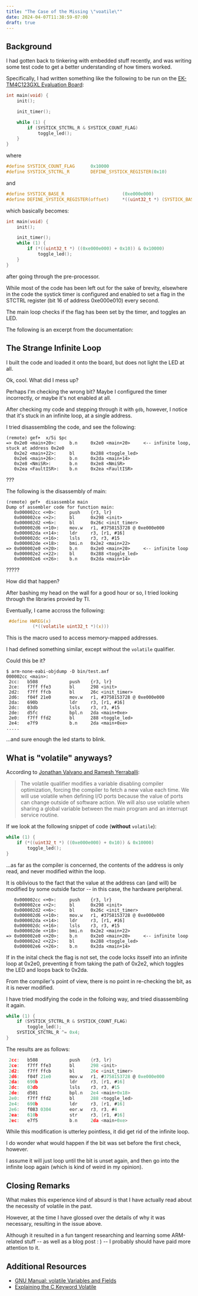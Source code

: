 ```yaml
---
title: "The Case of the Missing \"voatile\""
date: 2024-04-07T11:38:59-07:00
draft: true
---
```

## Background
I had gotten back to tinkering with embedded stuff recently, and was writing some test code to get a better understanding of how timers worked.

Specifically, I had written something like the following to be run on the [EK-TM4C123GXL Evaluation Board](https://www.ti.com/tool/EK-TM4C123GXL):

```c
int main(void) {
    init();

    init_timer();

    while (1) {
        if (SYSTICK_STCTRL_R & SYSTICK_COUNT_FLAG) 
            toggle_led();
    }
}
```
where
```c
#define SYSTICK_COUNT_FLAG      0x10000
#define SYSTICK_STCTRL_R        DEFINE_SYSTICK_REGISTER(0x10)

```
and
```c
#define SYSTICK_BASE_R                      (0xe000e000)
#define DEFINE_SYSTICK_REGISTER(offset)     *((uint32_t *) (SYSTICK_BASE_R + offset))
```

which basically becomes:
```c
int main(void) {
    init();

    init_timer();
    while (1) {
        if (*((uint32_t *) ((0xe000e000) + 0x10)) & 0x10000)
            toggle_led();
    }
}
```

after going through the pre-processor.

While most of the code has been left out for the sake of brevity, elsewhere in the code the systick timer is configured and enabled to set a flag in the STCTRL register (bit 16 of address 0xe000e010) every second.

The main loop checks if the flag has been set by the timer, and toggles an LED.

The following is an excerpt from the documentation:

## The Strange Infinite Loop
I built the code and loaded it onto the board, but does not light the LED at all.

Ok, cool. What did I mess up? 

Perhaps I'm checking the wrong bit? 
Maybe I configured the timer incorrectly, or maybe it's not enabled at all.

After checking my code and stepping through it with ```gdb```, however, I notice that it's stuck in an infinite loop, at a single address.

I tried disassembling the code, and see the following:
```shell
(remote) gef➤  x/5i $pc
=> 0x2e0 <main+20>:     b.n     0x2e0 <main+20>     <-- infinite loop, stuck at address 0x2e0
   0x2e2 <main+22>:     bl      0x288 <toggle_led>
   0x2e6 <main+26>:     b.n     0x2da <main+14>
   0x2e8 <NmiSR>:       b.n     0x2e8 <NmiSR>
   0x2ea <FaultISR>:    b.n     0x2ea <FaultISR>
```

???

The following is the disassembly of main:
```shell
(remote) gef➤  disassemble main
Dump of assembler code for function main:
   0x000002cc <+0>:     push    {r3, lr}
   0x000002ce <+2>:     bl      0x298 <init>
   0x000002d2 <+6>:     bl      0x26c <init_timer>
   0x000002d6 <+10>:    mov.w   r1, #3758153728 @ 0xe000e000
   0x000002da <+14>:    ldr     r3, [r1, #16]
   0x000002dc <+16>:    lsls    r3, r3, #15
   0x000002de <+18>:    bmi.n   0x2e2 <main+22>
=> 0x000002e0 <+20>:    b.n     0x2e0 <main+20>     <-- infinite loop
   0x000002e2 <+22>:    bl      0x288 <toggle_led>
   0x000002e6 <+26>:    b.n     0x2da <main+14>
```
?????

How did that happen?

After bashing my head on the wall for a good hour or so, I tried looking through the libraries provied by TI.

Eventually, I came accross the following:
```c
 #define HWREG(x)                                                              \
          (*((volatile uint32_t *)(x)))
```

This is the macro used to access memory-mapped addresses.

I had defined something similar, except without the ```volatile``` qualifier.

Could this be it?

```shell
$ arm-none-eabi-objdump -D bin/test.axf
000002cc <main>:
 2cc:   b508            push    {r3, lr}
 2ce:   f7ff ffe3       bl      298 <init>
 2d2:   f7ff ffcb       bl      26c <init_timer>
 2d6:   f04f 21e0       mov.w   r1, #3758153728 @ 0xe000e000
 2da:   690b            ldr     r3, [r1, #16]
 2dc:   03db            lsls    r3, r3, #15
 2de:   d5fc            bpl.n   2da <main+0xe>
 2e0:   f7ff ffd2       bl      288 <toggle_led>
 2e4:   e7f9            b.n     2da <main+0xe>
.....
```

...and sure enough the led starts to blink.

## What is "volatile" anyways?
According to [Jonathan Valvano and Ramesh Yerraballi](https://users.ece.utexas.edu/~valvano/Volume1/IntroToEmbSys/Ch2_SoftwareDesign.html):
> The volatile qualifier modifies a variable disabling compiler optimization, forcing the compiler to fetch a new value each time. We will use volatile when defining I/O ports because the value of ports can change outside of software action. We will also use volatile when sharing a global variable between the main program and an interrupt service routine.

If we look at the following snippet of code (**without** `volatile`):
```c
while (1) {
    if (*((uint32_t *) ((0xe000e000) + 0x10)) & 0x10000)
        toggle_led();
}
```
...as far as the compiler is concerned, the contents of the address is only read, and never modified within the loop.

It is oblivious to the fact that the value at the address can (and will) be modified by some outside factor -- in this case, the hardware peripheral.

```shell
   0x000002cc <+0>:     push    {r3, lr}
   0x000002ce <+2>:     bl      0x298 <init>
   0x000002d2 <+6>:     bl      0x26c <init_timer>
   0x000002d6 <+10>:    mov.w   r1, #3758153728 @ 0xe000e000
   0x000002da <+14>:    ldr     r3, [r1, #16]
   0x000002dc <+16>:    lsls    r3, r3, #15
   0x000002de <+18>:    bmi.n   0x2e2 <main+22>
=> 0x000002e0 <+20>:    b.n     0x2e0 <main+20>     <-- infinite loop
   0x000002e2 <+22>:    bl      0x288 <toggle_led>
   0x000002e6 <+26>:    b.n     0x2da <main+14>
```

If in the inital check the flag is not set, the code locks itsself into an infinite loop at 0x2e0, preventing it from taking the path of 0x2e2, which toggles the LED and loops back to 0x2da.

From the compiler's point of view, there is no point in re-checking the bit, as it is never modified.

I have tried modifying the code in the folloing way, and tried disassembling it again.
```c
while (1) {
    if (SYSTICK_STCTRL_R & SYSTICK_COUNT_FLAG) 
        toggle_led();
    SYSTICK_STCTRL_R ^= 0x4;
}
```

The results are as follows:
```c
 2cc:   b508            push    {r3, lr}
 2ce:   f7ff ffe3       bl      298 <init>
 2d2:   f7ff ffcb       bl      26c <init_timer>
 2d6:   f04f 21e0       mov.w   r1, #3758153728 @ 0xe000e000
 2da:   690b            ldr     r3, [r1, #16]
 2dc:   03db            lsls    r3, r3, #15
 2de:   d501            bpl.n   2e4 <main+0x18>
 2e0:   f7ff ffd2       bl      288 <toggle_led>
 2e4:   690b            ldr     r3, [r1, #16]
 2e6:   f083 0304       eor.w   r3, r3, #4
 2ea:   610b            str     r3, [r1, #16]
 2ec:   e7f5            b.n     2da <main+0xe>
```
While this modification is utterley pointless, it did get rid of the infinite loop.

I do wonder what would happen if the bit was set before the first check, however.

I assume it will just loop until the bit is unset again, and then go into the infinite loop again (which is kind of weird in my opinion).

## Closing Remarks
What makes this experience kind of absurd is that I have actually read about the necessity of volatile in the past.

However, at the time I have glossed over the details of why it was necessary, resulting in the issue above.

Although it resulted in a fun tangent researching and learning some ARM-related stuff -- as well as a blog post : ) -- I probably should have paid more attention to it.

## Additional Resources
- [GNU Manual: volatile Variables and Fields](https://www.gnu.org/software/c-intro-and-ref/manual/html_node/volatile.html)
- [Explaining the C Keyword Volatile](https://embedded.fm/blog/2017/2/23/explaining-the-c-keyword-volatile)
